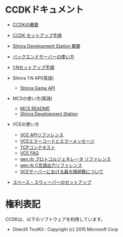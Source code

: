 CCDKドキュメント
====


* [CCDKの概要](./Overview.ja.md)
* [CCDK セットアップ手順](./Setup.ja.md)
* [Shinra Development Station 概要](../mcs/Doc/ShinraDevelopmentStation_jp.md)
* [バックエンドサーバーの使い方](./Backend_Howto.ja.md)
* [1:Nセットアップ手順](./OneN.ja.md)

* Shinra 1:N API(英語)
  * [Shinra Game API](../api/Doc/ShinraGameAPI.md)

* MCSの使い方(英語)
  * [MCS README](../mcs/Doc/MCS_README_en.md)
  * [Shinra Development Station](../mcs/Doc/ShinraDevelopmentStation_en.md)

* VCEの使い方
  * [VCE APIリファレンス](vce/apiref/out/vce-api-ja.md)
  * [VCEエラーコードとエラーメッセージ](vce/ecode_ja.md)
  * [TCPコンテキスト](vce/tcpcontext_ja.md)
  * [VCE FAQ](vce/faq_ja.md)
  * [gen.rb プロトコルジェネレータ リファレンス](vce/gen_ja.md)
  * [gen.rb C言語出力リファレンス](vce/gen_output_ref_ja.md)
  * [VCEサーバーにおける最大接続数について](vce/connect_ja.md)

* [スペース・スウィーパーのセットアップ](SpaceSweeper.ja.md)


権利表記
====
CCDKは、以下のソフトウェアを利用しています。

- DirectX ToolKit : Copyright (c) 2015 Microsoft Corp





